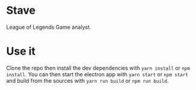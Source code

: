 # Stave
League of Legends Game analyst.

# Use it
Clone the repo then install the dev dependencies with `yarn install` or `npm install`. You can then start the electron app with `yarn start` or `npm start` and build from the sources with `yarn run build` or `npm run build`.
